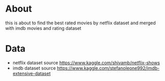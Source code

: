 # About

this is about to find the best rated movies by netflix dataset and merged with imdb movies and rating dataset

# Data
- netflix dataset source https://www.kaggle.com/shivamb/netflix-shows
- imdb dataset source https://www.kaggle.com/stefanoleone992/imdb-extensive-dataset
